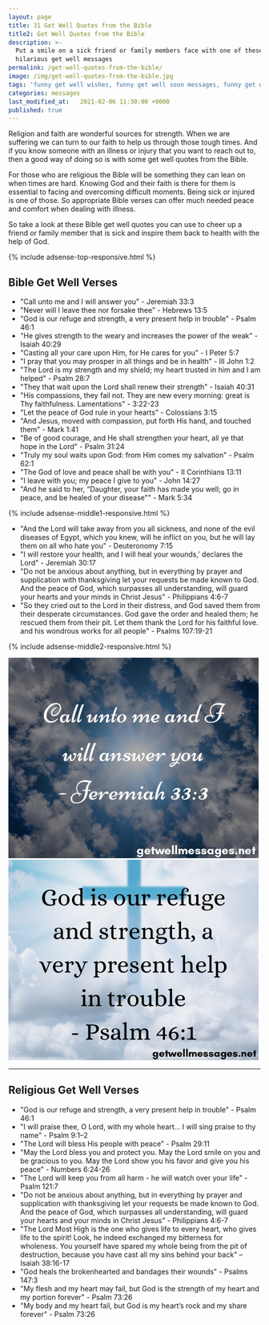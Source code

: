 ```yaml
---
layout: page
title: 31 Get Well Quotes from the Bible
title2: Get Well Quotes from the Bible
description: >-
  Put a smile on a sick friend or family members face with one of these
  hilarious get well messages
permalink: /get-well-quotes-from-the-bible/
image: /img/get-well-quotes-from-the-bible.jpg
tags: 'funny get well wishes, funny get well soon messages, funny get well messages'
categories: messages
last_modified_at:   2021-02-06 11:30:00 +0000
published: true
---
```


<p>
Religion and faith are wonderful sources for strength. When we are suffering we can turn to our faith to help us through those tough times. And if you know someone with an illness or injury that you want to reach out to, then a good way of doing so is with some get well quotes from the Bible.
</p>

<p>
For those who are religious the Bible will be something they can lean on when times are hard. Knowing God and their faith is there for them is essential to facing and overcoming difficult moments. Being sick or injured is one of those. So appropriate Bible verses can offer much needed peace and comfort when dealing with illness.
</p>

<p>
So take a look at these Bible get well quotes you can use to cheer up a friend or family member that is sick and inspire them back to health with the help of God. 
</p>

{% include adsense-top-responsive.html %}

<h2>Bible Get Well Verses</h2>

<ul>
<li>"Call unto me and I will answer you" - Jeremiah 33:3</li>
<li>"Never will I leave thee nor forsake thee" - Hebrews 13:5</li>
<li>"God is our refuge and strength, a very present help in trouble" - Psalm 46:1</li>
<li>"He gives strength to the weary and increases the power of the weak" - Isaiah 40:29</li>
<li>"Casting all your care upon Him, for He cares for you" - I Peter 5:7</li>
<li>"I pray that you may prosper in all things and be in health" - III John 1:2</li>
<li>"The Lord is my strength and my shield; my heart trusted in him and I am helped" - Psalm 28:7</li>
<li>"They that wait upon the Lord shall renew their strength" - Isaiah 40:31</li>
<li>"His compassions, they fail not. They are new every morning: great is Thy faithfulness. Lamentations" - 3:22-23</li>
<li>"Let the peace of God rule in your hearts" - Colossians 3:15</li>
<li>"And Jesus, moved with compassion, put forth His hand, and touched them" - Mark 1:41</li>
<li>"Be of good courage, and He shall strengthen your heart, all ye that hope in the Lord" - Psalm 31:24</li>
<li>"Truly my soul waits upon God: from Him comes my salvation" - Psalm 62:1</li>
<li>"The God of love and peace shall be with you" - II Corinthians 13:11</li>
<li>"I leave with you; my peace I give to you" - John 14:27</li>
<li>"And he said to her, “Daughter, your faith has made you well; go in peace, and be healed of your disease"" - Mark 5:34</li>
</ul>

{% include adsense-middle1-responsive.html %}
<ul>
<li>"And the Lord will take away from you all sickness, and none of the evil diseases of Egypt, which you knew, will he inflict on you, but he will lay them on all who hate you" - Deuteronomy 7:15</li>
<li>"I will restore your health, and I will heal your wounds,’ declares the Lord" - Jeremiah 30:17</li>
<li>"Do not be anxious about anything, but in everything by prayer and supplication with thanksgiving let your requests be made known to God. And the peace of God, which surpasses all understanding, will guard your hearts and your minds in Christ Jesus" - Philippians 4:6-7</li>
<li>"So they cried out to the Lord in their distress, and God saved them from their desperate circumstances. God gave the order and healed them; he rescued them from their pit. Let them thank the Lord for his faithful love. and his wondrous works for all people" - Psalms 107:19-21</li>
</ul>

{% include adsense-middle2-responsive.html %}

<div class="row">
<div class="column">
<img src="/img/bible-get-well-quote.jpg" class="center-image" alt="Jeremiah bible verse for feeling better" />
</div>
<div class="column">
<img src="/img/bible-get-well-verse.jpg" class="center-image" alt="psalms bible get well quote " />
</div>
</div>
<hr>

<h2>Religious Get Well Verses</h2>

<ul>
<li>"God is our refuge and strength, a very present help in trouble" - Psalm 46:1</li>
<li>"I will praise thee, O Lord, with my whole heart... I will sing praise to thy name" - Psalm 9:1–2</li>
<li>"The Lord will bless His people with peace" - Psalm 29:11</li>
<li>"May the Lord bless you and protect you. May the Lord smile on you and be gracious to you. May the Lord show you his favor and give you his peace" - Numbers 6:24-26</li>
<li>"The Lord will keep you from all harm - he will watch over your life" - Psalm 121:7 </li>
<li>"Do not be anxious about anything, but in everything by prayer and supplication with thanksgiving let your requests be made known to God. And the peace of God, which surpasses all understanding, will guard your hearts and your minds in Christ Jesus" - Philippians 4:6-7</li>
<li>"The Lord Most High is the one who gives life to every heart, who gives life to the spirit! Look, he indeed exchanged my bitterness for wholeness. You yourself have spared my whole being from the pit of destruction, because you have cast all my sins behind your back" – Isaiah 38:16-17</li>
<li>"God heals the brokenhearted and bandages their wounds" - Psalms 147:3</li>
<li>"My flesh and my heart may fail, but God is the strength of my heart and my portion forever" - Psalm 73:26</li>
<li>"My body and my heart fail, but God is my heart’s rock and my share forever" - Psalm 73:26</li>
</ul>
